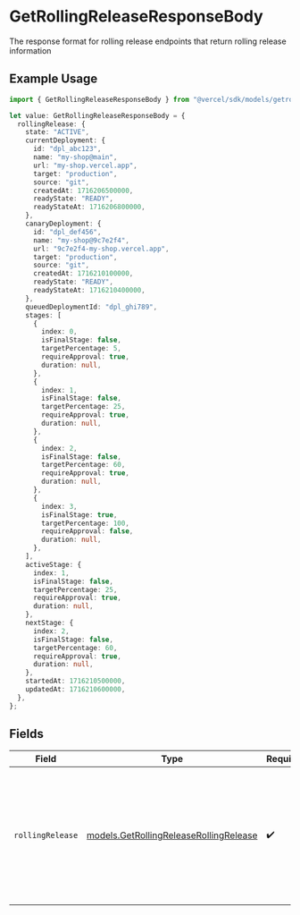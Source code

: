 # GetRollingReleaseResponseBody

The response format for rolling release endpoints that return rolling release information

## Example Usage

```typescript
import { GetRollingReleaseResponseBody } from "@vercel/sdk/models/getrollingreleaseop.js";

let value: GetRollingReleaseResponseBody = {
  rollingRelease: {
    state: "ACTIVE",
    currentDeployment: {
      id: "dpl_abc123",
      name: "my-shop@main",
      url: "my-shop.vercel.app",
      target: "production",
      source: "git",
      createdAt: 1716206500000,
      readyState: "READY",
      readyStateAt: 1716206800000,
    },
    canaryDeployment: {
      id: "dpl_def456",
      name: "my-shop@9c7e2f4",
      url: "9c7e2f4-my-shop.vercel.app",
      target: "production",
      source: "git",
      createdAt: 1716210100000,
      readyState: "READY",
      readyStateAt: 1716210400000,
    },
    queuedDeploymentId: "dpl_ghi789",
    stages: [
      {
        index: 0,
        isFinalStage: false,
        targetPercentage: 5,
        requireApproval: true,
        duration: null,
      },
      {
        index: 1,
        isFinalStage: false,
        targetPercentage: 25,
        requireApproval: true,
        duration: null,
      },
      {
        index: 2,
        isFinalStage: false,
        targetPercentage: 60,
        requireApproval: true,
        duration: null,
      },
      {
        index: 3,
        isFinalStage: true,
        targetPercentage: 100,
        requireApproval: false,
        duration: null,
      },
    ],
    activeStage: {
      index: 1,
      isFinalStage: false,
      targetPercentage: 25,
      requireApproval: true,
      duration: null,
    },
    nextStage: {
      index: 2,
      isFinalStage: false,
      targetPercentage: 60,
      requireApproval: true,
      duration: null,
    },
    startedAt: 1716210500000,
    updatedAt: 1716210600000,
  },
};
```

## Fields

| Field                                                                                                          | Type                                                                                                           | Required                                                                                                       | Description                                                                                                    |
| -------------------------------------------------------------------------------------------------------------- | -------------------------------------------------------------------------------------------------------------- | -------------------------------------------------------------------------------------------------------------- | -------------------------------------------------------------------------------------------------------------- |
| `rollingRelease`                                                                                               | [models.GetRollingReleaseRollingRelease](../models/getrollingreleaserollingrelease.md)                         | :heavy_check_mark:                                                                                             | Rolling release information including configuration and document details, or null if no rolling release exists |